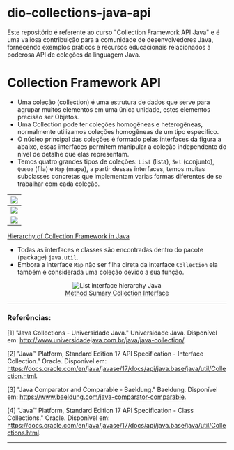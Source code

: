 # dio-collections-java-api
Este repositório é referente ao curso "Collection Framework API Java" e é uma valiosa contribuição para a comunidade de desenvolvedores Java, fornecendo exemplos práticos e recursos educacionais relacionados à poderosa API de coleções da linguagem Java.


# Collection Framework API

- Uma coleção (collection) é uma estrutura de dados que serve para agrupar muitos elementos em uma única unidade, estes elementos precisão ser Objetos.
- Uma Collection pode ter coleções homogêneas e heterogêneas, normalmente utilizamos coleções homogêneas de um tipo especifico.
- O núcleo principal das coleções é formado pelas interfaces da figura a abaixo, essas interfaces permitem manipular a coleção independente do nível de detalhe que elas representam.
- Temos quatro grandes tipos de coleções: `List` (lista), `Set` (conjunto), `Queue` (fila) e `Map` (mapa), a partir dessas interfaces, temos muitas subclasses concretas que implementam varias formas diferentes de se trabalhar com cada coleção.

| [![](https://mermaid.ink/img/pako:eNqllEGTmjAUgP9KJnsFB0HFTceDCrvrVtvd6vTQ2EOER8mIxIaw6jr-90bAVq22B3NgQvK9773JJG-LAxECJjhKxCqImVRo4k1TpMdkQJ84SCaDeINEhPoiSSBQXKToQbIFrIScI56iZ_bGvhNCIiHqyDRNNJj4X7q9oV9qsnz2Q7JlfLYcclnJJr1ypUsHSqebJVDZUKeDBotlAgtIVab_OqhH_1RxoPQoBb0LAX065Jmq0OuYR19zyOG_nE_HcGrrI7OG_LWCNMz01EQPtCsl2xRpryCPuqh0DuER83jOPJUaD34WhV0xDehXfRhCVvuDCyU_07FiwbwivCLsI32RXEiuNuj1SO9dCB_S0xL8C8yIjoVUEO7P5kCdFfqJPrEs_gfwuTqTU2x0jr3QiQTIfgN6o7pmapMA6qKIJwm5i2AWhC0jU1LMgdxZllXNzRUPVUzs5doIRCJksXds6N1s6N9s8G42-DcbhjcbRjcYym-QsCzzIEL7Zx6JVJkZfwdiW0v14W-ifoQ4TY1gAy9ALhgPdX_b7gOmWMX63k4x0dOQyfkUT9Od5liuxHiTBpgomYOB82XIFHic6da1OCwuWYrJFq8xqdtWrW23bMu17bbVbFhNA28wabdqLddu207bbTiN1r27M_C7EFpg1Vzn3m20LKfu1puW09ABEHL9ckdl-y26cJHiWxGwz7j7Ba6LwIQ?type=png)](https://mermaid.live/edit#pako:eNqllEGTmjAUgP9KJnsFB0HFTceDCrvrVtvd6vTQ2EOER8mIxIaw6jr-90bAVq22B3NgQvK9773JJG-LAxECJjhKxCqImVRo4k1TpMdkQJ84SCaDeINEhPoiSSBQXKToQbIFrIScI56iZ_bGvhNCIiHqyDRNNJj4X7q9oV9qsnz2Q7JlfLYcclnJJr1ypUsHSqebJVDZUKeDBotlAgtIVab_OqhH_1RxoPQoBb0LAX065Jmq0OuYR19zyOG_nE_HcGrrI7OG_LWCNMz01EQPtCsl2xRpryCPuqh0DuER83jOPJUaD34WhV0xDehXfRhCVvuDCyU_07FiwbwivCLsI32RXEiuNuj1SO9dCB_S0xL8C8yIjoVUEO7P5kCdFfqJPrEs_gfwuTqTU2x0jr3QiQTIfgN6o7pmapMA6qKIJwm5i2AWhC0jU1LMgdxZllXNzRUPVUzs5doIRCJksXds6N1s6N9s8G42-DcbhjcbRjcYym-QsCzzIEL7Zx6JVJkZfwdiW0v14W-ifoQ4TY1gAy9ALhgPdX_b7gOmWMX63k4x0dOQyfkUT9Od5liuxHiTBpgomYOB82XIFHic6da1OCwuWYrJFq8xqdtWrW23bMu17bbVbFhNA28wabdqLddu207bbTiN1r27M_C7EFpg1Vzn3m20LKfu1puW09ABEHL9ckdl-y26cJHiWxGwz7j7Ba6LwIQ) |
|:---:|
| [![](https://mermaid.ink/img/pako:eNqdkstuwjAQRX_FGrYBJYRAcMWiEpVaqUjl0S6asDDxpIlw4sg24iX-vSZBArVlUy-sa8-ZO7bHR0gkR6CQCrlNMqYMWYzjktjRzHqz-lKsysjk8a3ZmUYTVi0ppamUZDQiL0UlsMDSaLsakVk0l8ogv0JN2uwPdh4tFOJPckraHfK0M1hybWWbLKJnprMFWwlc3kHeo9e8XCO3YF35DvZRO10BG6jFzY0v1zZ7gTY_zYWgrRRXCe872ii5RtpyXfei29ucm4x2q52TSCFVHbt1mP3fobFJBNN6jCk5v3YqS9PW-QFp163Mw2_Cu0H8wCLgQIGqYDm3PT6eE2IwmW1BDNRKztQ6hrg8WY5tjJzvywSoURt0YFNxZnCcM9v_AmjKhLa7FSuBHmEHNOwE4TDoem7Y6w3Cvu87sAfqex0rbWQQBH1v4PrhyYGDlNbB67jN8MPQHfb8YdcB5LmRatL8wfor1iU-64TzOU7f8SHOzA?type=png)](https://mermaid.live/edit#pako:eNqdkstuwjAQRX_FGrYBJYRAcMWiEpVaqUjl0S6asDDxpIlw4sg24iX-vSZBArVlUy-sa8-ZO7bHR0gkR6CQCrlNMqYMWYzjktjRzHqz-lKsysjk8a3ZmUYTVi0ppamUZDQiL0UlsMDSaLsakVk0l8ogv0JN2uwPdh4tFOJPckraHfK0M1hybWWbLKJnprMFWwlc3kHeo9e8XCO3YF35DvZRO10BG6jFzY0v1zZ7gTY_zYWgrRRXCe872ii5RtpyXfei29ucm4x2q52TSCFVHbt1mP3fobFJBNN6jCk5v3YqS9PW-QFp163Mw2_Cu0H8wCLgQIGqYDm3PT6eE2IwmW1BDNRKztQ6hrg8WY5tjJzvywSoURt0YFNxZnCcM9v_AmjKhLa7FSuBHmEHNOwE4TDoem7Y6w3Cvu87sAfqex0rbWQQBH1v4PrhyYGDlNbB67jN8MPQHfb8YdcB5LmRatL8wfor1iU-64TzOU7f8SHOzA) |
| [![](https://mermaid.ink/img/pako:eNplkU1PwzAMhv9KZK7dlH6mDUd2QYITHAYrhyxx12ppU6Wp9qX9d7J2ICQixbLePH4txxeQRiFwqLQ5yFpYR95XZUf8meMwbndW9DV5wR12ahbXm-fOoa2ExK9Z-dgQ8qTFMBByV37hKd7N3EkjWZOq0Zo_VLiVKgsGZ80e-QOl9J4vDo1yNY_6YyCNNnZ6mx3krccKK1IZ42_nFkNzRh7R3j3-J8I_SJx6BAJo0baiUX7ky62gBFdjiyVwnyph9yWU3dVzYnTm7dRJ4M6OGMDYK-Fw1Qj_He2P2IsO-AWOwNMljVMaFzTOk4yypAjgBDyMlknEsrQIC8aKnIb5NYCzMd4gXFKWRyxJ8jxJClpkLABUjTP2dd7ItJipxedUUAk94PUbaKqEuw?type=png)](https://mermaid.live/edit#pako:eNplkU1PwzAMhv9KZK7dlH6mDUd2QYITHAYrhyxx12ppU6Wp9qX9d7J2ICQixbLePH4txxeQRiFwqLQ5yFpYR95XZUf8meMwbndW9DV5wR12ahbXm-fOoa2ExK9Z-dgQ8qTFMBByV37hKd7N3EkjWZOq0Zo_VLiVKgsGZ80e-QOl9J4vDo1yNY_6YyCNNnZ6mx3krccKK1IZ42_nFkNzRh7R3j3-J8I_SJx6BAJo0baiUX7ky62gBFdjiyVwnyph9yWU3dVzYnTm7dRJ4M6OGMDYK-Fw1Qj_He2P2IsO-AWOwNMljVMaFzTOk4yypAjgBDyMlknEsrQIC8aKnIb5NYCzMd4gXFKWRyxJ8jxJClpkLABUjTP2dd7ItJipxedUUAk94PUbaKqEuw) |


<a href="https://data-flair.training/blogs/collection-framework-in-java/">Hierarchy of Collection Framework in Java </a>
</p>


- Todas as interfaces e classes são encontradas dentro do pacote (package) `java.util`.
- Embora a interface `Map` não ser filha direta da interface `Collection` ela também é considerada uma coleção devido a sua função.

<p align="center">
<img src="./assets/image/collection-framework-methods.png" alt="List interface hierarchy Java"><br>
<a href="https://docs.oracle.com/en/java/javase/17/docs/api/java.base/java/util/Collection.html">Method Sumary Collection Interface</a>
</p>


---

### Referências:

[1] "Java Collections - Universidade Java." Universidade Java. Disponível em: http://www.universidadejava.com.br/java/java-collection/.

[2] "Java™ Platform, Standard Edition 17 API Specification - Interface Collection." Oracle. Disponível em: https://docs.oracle.com/en/java/javase/17/docs/api/java.base/java/util/Collection.html.

[3] "Java Comparator and Comparable - Baeldung." Baeldung. Disponível em: https://www.baeldung.com/java-comparator-comparable.

[4] "Java™ Platform, Standard Edition 17 API Specification - Class Collections." Oracle. Disponível em: https://docs.oracle.com/en/java/javase/17/docs/api/java.base/java/util/Collections.html.

---
